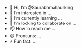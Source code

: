 - 👋 Hi, I’m @Saurabhmahaurking
- 👀 I’m interested in ...
- 🌱 I’m currently learning ...
- 💞️ I’m looking to collaborate on ...
- 📫 How to reach me ...
- 😄 Pronouns: ...
- ⚡ Fun fact: ...

<!---
Saurabhmahaurking/Saurabhmahaurking is a ✨ special ✨ repository because its `README.md` (this file) appears on your GitHub profile.
You can click the Preview link to take a look at your changes.
--->
